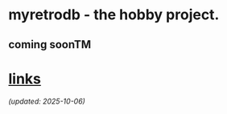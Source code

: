 # myretrodb - the hobby project.

## coming soonTM

# [links](https://github.com/myretrodb/myretrodb.github.io/blob/main/links.md)

_(updated: 2025-10-06)_
